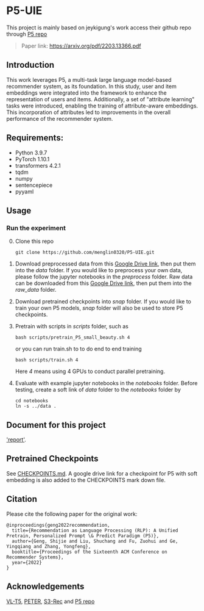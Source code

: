 # P5-UIE

This project is mainly based on jeykigung's work
access their github repo through [P5 repo](https://github.com/jeykigung/P5.git)
> Paper link: https://arxiv.org/pdf/2203.13366.pdf


## Introduction
This work leverages P5, a multi-task large language model-based recommender system, as its foundation. In this study, user and item embeddings were integrated into the framework to enhance the representation of users and items. Additionally, a set of "attribute learning" tasks were introduced, enabling the training of attribute-aware embeddings. This incorporation of attributes led to improvements in the overall performance of the recommender system.

## Requirements:
- Python 3.9.7
- PyTorch 1.10.1
- transformers 4.2.1
- tqdm
- numpy
- sentencepiece
- pyyaml


## Usage

### Run the experiment
0. Clone this repo

    ```
    git clone https://github.com/menglin0320/P5-UIE.git
    ```

1. Download preprocessed data from this [Google Drive link](https://drive.google.com/file/d/1qGxgmx7G_WB7JE4Cn_bEcZ_o_NAJLE3G/view?usp=sharing), then put them into the *data* folder. If you would like to preprocess your own data, please follow the jupyter notebooks in the *preprocess* folder. Raw data can be downloaded from this [Google Drive link](https://drive.google.com/file/d/1uE-_wpGmIiRLxaIy8wItMspOf5xRNF2O/view?usp=sharing), then put them into the *raw_data* folder.

   
2. Download pretrained checkpoints into *snap* folder. If you would like to train your own P5 models, *snap* folder will also be used to store P5 checkpoints.


3. Pretrain with scripts in *scripts* folder, such as

    ```
    bash scripts/pretrain_P5_small_beauty.sh 4
    ```
    or you can run train.sh to to do end to end training
    ```
    bash scripts/train.sh 4
    ```
   Here *4* means using 4 GPUs to conduct parallel pretraining.
    
4. Evaluate with example jupyter notebooks in the *notebooks* folder. Before testing, create a soft link of *data* folder to the *notebooks* folder by
   
   ```
   cd notebooks
   ln -s ../data .
   ```

## Document for this project
['report'](https://lbuhk29fzve.larksuite.com/docx/WWfZdeM4XoIaAQx3aEBuXoFhszd).

## Pretrained Checkpoints
See [CHECKPOINTS.md](snap/CHECKPOINTS.md).
A google drive link for a checkpoint for P5 with soft embedding is also added to the CHECKPOINTS mark down file.

## Citation

Please cite the following paper for the original work:
```
@inproceedings{geng2022recommendation,
  title={Recommendation as Language Processing (RLP): A Unified Pretrain, Personalized Prompt \& Predict Paradigm (P5)},
  author={Geng, Shijie and Liu, Shuchang and Fu, Zuohui and Ge, Yingqiang and Zhang, Yongfeng},
  booktitle={Proceedings of the Sixteenth ACM Conference on Recommender Systems},
  year={2022}
}
```

## Acknowledgements

[VL-T5](https://github.com/j-min/VL-T5), [PETER](https://github.com/lileipisces/PETER), [S3-Rec](https://github.com/aHuiWang/CIKM2020-S3Rec) and [P5 repo](https://github.com/jeykigung/P5.git)
